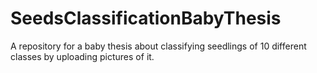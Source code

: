# SeedsClassificationBabyThesis
A repository for a baby thesis about classifying seedlings of 10 different classes by uploading pictures of it.
